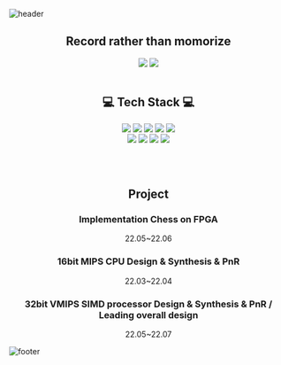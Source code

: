![header](https://capsule-render.vercel.app/api?type=waving&&color=gradient&height=100&section=header&fontSize=90)

<div align = "center">
  
<h2>Record rather than momorize</h2>

<a href="https://k-j-w.tistory.com/" target="_blank"><img src="https://img.shields.io/badge/Tistroy-FF5722?style=flat&logo=Telegraph&logoColor=white"/></a>
<a href="https://www.instagram.com/zi_vvan/" target="_blank"><img src="https://img.shields.io/badge/Instagram-E4405F?style=flat&logo=Instagram&logoColor=white"/></a>
<br></br>
<h2>💻 Tech Stack 💻</h2>

<img src="https://img.shields.io/badge/Python-3776AB?style=flat-square&logo=Python&logoColor=white"/>
<img src="https://img.shields.io/badge/C-00599C?style=flat-square&logo=C&logoColor=white"/>
<img src="https://img.shields.io/badge/verilog-20C997?style=flat-square&logo=velog&logoColor=white"/>
<img src="https://img.shields.io/badge/Xilinx-E01F27?style=flat-square&logo=Xilinx&logoColor=white"/>
  <img src="https://img.shields.io/badge/Synopsys tools-4B32C3?style=flat-square&logo=Stripe&logoColor=white"/>
<br>
<img src="https://img.shields.io/badge/Linux-FCC624?style=flat-square&logo=Linux&logoColor=black"/>
<img src="https://img.shields.io/badge/Git-F05032?style=flat-square&logo=Git&logoColor=white"/>
<img src="https://img.shields.io/badge/Notion-000000?style=flat-square&logo=Notion&logoColor=white"/>
<img src="https://img.shields.io/badge/Slack-4A154B?style=flat-square&logo=Slack&logoColor=white"/>

<br></br>
<h2>Project</h2>
<div align = "center">
<h3>Implementation Chess on FPGA</h3>
<div>22.05~22.06</div>
<h3>16bit MIPS CPU Design & Synthesis & PnR</h3>
<div>22.03~22.04</div>
<h3>32bit VMIPS SIMD processor Design & Synthesis & PnR / Leading overall design</h3>
<div>22.05~22.07</div>
</div>
</div>

![footer](https://capsule-render.vercel.app/api?type=waving&&color=gradient&height=100&section=footer&fontSize=90)
